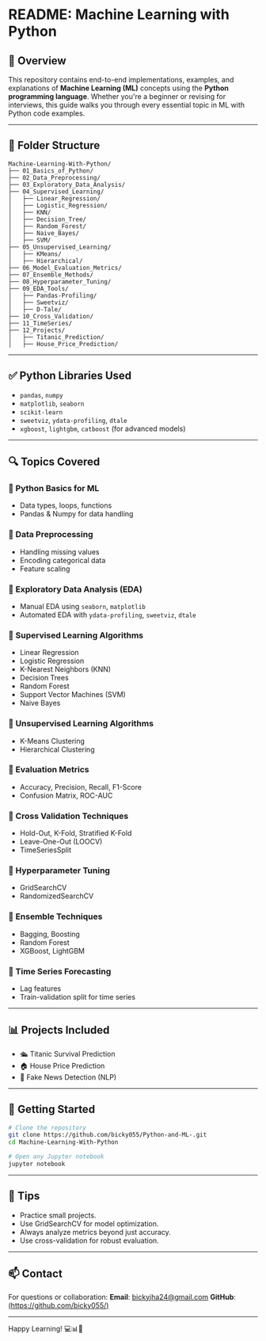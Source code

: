# README: Machine Learning with Python

## 📌 Overview

This repository contains end-to-end implementations, examples, and explanations of **Machine Learning (ML)** concepts using the **Python programming language**. Whether you're a beginner or revising for interviews, this guide walks you through every essential topic in ML with Python code examples.

---

## 📁 Folder Structure

```
Machine-Learning-With-Python/
├── 01_Basics_of_Python/
├── 02_Data_Preprocessing/
├── 03_Exploratory_Data_Analysis/
├── 04_Supervised_Learning/
│   ├── Linear_Regression/
│   ├── Logistic_Regression/
│   ├── KNN/
│   ├── Decision_Tree/
│   ├── Random_Forest/
│   ├── Naive_Bayes/
│   ├── SVM/
├── 05_Unsupervised_Learning/
│   ├── KMeans/
│   ├── Hierarchical/
├── 06_Model_Evaluation_Metrics/
├── 07_Ensemble_Methods/
├── 08_Hyperparameter_Tuning/
├── 09_EDA_Tools/
│   ├── Pandas-Profiling/
│   ├── Sweetviz/
│   ├── D-Tale/
├── 10_Cross_Validation/
├── 11_TimeSeries/
├── 12_Projects/
│   ├── Titanic_Prediction/
│   ├── House_Price_Prediction/
```

---

## ✅ Python Libraries Used

* `pandas`, `numpy`
* `matplotlib`, `seaborn`
* `scikit-learn`
* `sweetviz`, `ydata-profiling`, `dtale`
* `xgboost`, `lightgbm`, `catboost` (for advanced models)

---

## 🔍 Topics Covered

### 🔹 Python Basics for ML

* Data types, loops, functions
* Pandas & Numpy for data handling

### 🔹 Data Preprocessing

* Handling missing values
* Encoding categorical data
* Feature scaling

### 🔹 Exploratory Data Analysis (EDA)

* Manual EDA using `seaborn`, `matplotlib`
* Automated EDA with `ydata-profiling`, `sweetviz`, `dtale`

### 🔹 Supervised Learning Algorithms

* Linear Regression
* Logistic Regression
* K-Nearest Neighbors (KNN)
* Decision Trees
* Random Forest
* Support Vector Machines (SVM)
* Naive Bayes

### 🔹 Unsupervised Learning Algorithms

* K-Means Clustering
* Hierarchical Clustering

### 🔹 Evaluation Metrics

* Accuracy, Precision, Recall, F1-Score
* Confusion Matrix, ROC-AUC

### 🔹 Cross Validation Techniques

* Hold-Out, K-Fold, Stratified K-Fold
* Leave-One-Out (LOOCV)
* TimeSeriesSplit

### 🔹 Hyperparameter Tuning

* GridSearchCV
* RandomizedSearchCV

### 🔹 Ensemble Techniques

* Bagging, Boosting
* Random Forest
* XGBoost, LightGBM

### 🔹 Time Series Forecasting

* Lag features
* Train-validation split for time series

---

## 📊 Projects Included

* 🛳️ Titanic Survival Prediction
* 🏠 House Price Prediction
* 📰 Fake News Detection (NLP)

---

## 🚀 Getting Started

```bash
# Clone the repository
git clone https://github.com/bicky055/Python-and-ML-.git
cd Machine-Learning-With-Python

# Open any Jupyter notebook
jupyter notebook
```

---

## 🧠 Tips

* Practice small projects.
* Use GridSearchCV for model optimization.
* Always analyze metrics beyond just accuracy.
* Use cross-validation for robust evaluation.

---

## 📫 Contact

For questions or collaboration:
**Email**: [bickyjha24@gmail.com](bickyjha24@gmail.com)
**GitHub**: [(https://github.com/bicky055/)]([https://github.com/bicky055/])

---

Happy Learning! 💻📊🚀
